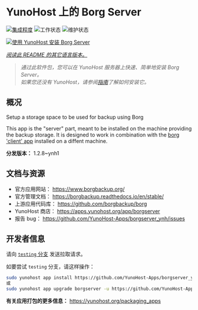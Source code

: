 <!--
注意：此 README 由 <https://github.com/YunoHost/apps/tree/master/tools/readme_generator> 自动生成
请勿手动编辑。
-->

# YunoHost 上的 Borg Server

[![集成程度](https://dash.yunohost.org/integration/borgserver.svg)](https://dash.yunohost.org/appci/app/borgserver) ![工作状态](https://ci-apps.yunohost.org/ci/badges/borgserver.status.svg) ![维护状态](https://ci-apps.yunohost.org/ci/badges/borgserver.maintain.svg)

[![使用 YunoHost 安装 Borg Server](https://install-app.yunohost.org/install-with-yunohost.svg)](https://install-app.yunohost.org/?app=borgserver)

*[阅读此 README 的其它语言版本。](./ALL_README.md)*

> *通过此软件包，您可以在 YunoHost 服务器上快速、简单地安装 Borg Server。*  
> *如果您还没有 YunoHost，请参阅[指南](https://yunohost.org/install)了解如何安装它。*

## 概况

Setup a storage space to be used for backup using Borg

This app is the "server" part, meant to be installed on the machine providing the backup storage. It is designed to work in combination with the [borg 'client' app](https://apps.yunohost.org/app/borg) installed on a diffent machine.


**分发版本：** 1.2.8~ynh1
## 文档与资源

- 官方应用网站： <https://www.borgbackup.org/>
- 官方管理文档： <https://borgbackup.readthedocs.io/en/stable/>
- 上游应用代码库： <https://github.com/borgbackup/borg>
- YunoHost 商店： <https://apps.yunohost.org/app/borgserver>
- 报告 bug： <https://github.com/YunoHost-Apps/borgserver_ynh/issues>

## 开发者信息

请向 [`testing` 分支](https://github.com/YunoHost-Apps/borgserver_ynh/tree/testing) 发送拉取请求。

如要尝试 `testing` 分支，请这样操作：

```bash
sudo yunohost app install https://github.com/YunoHost-Apps/borgserver_ynh/tree/testing --debug
或
sudo yunohost app upgrade borgserver -u https://github.com/YunoHost-Apps/borgserver_ynh/tree/testing --debug
```

**有关应用打包的更多信息：** <https://yunohost.org/packaging_apps>
